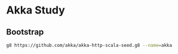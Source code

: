 # Akka Study

## Bootstrap
```bash
g8 https://github.com/akka/akka-http-scala-seed.g8 --name=akka
```
